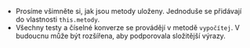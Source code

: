 
- Prosíme všimněte si, jak jsou metody uloženy. Jednoduše se přidávají do vlastnosti `this.metody`.
- Všechny testy a číselné konverze se provádějí v metodě `vypočítej`. V budoucnu může být rozšířena, aby podporovala složitější výrazy.
